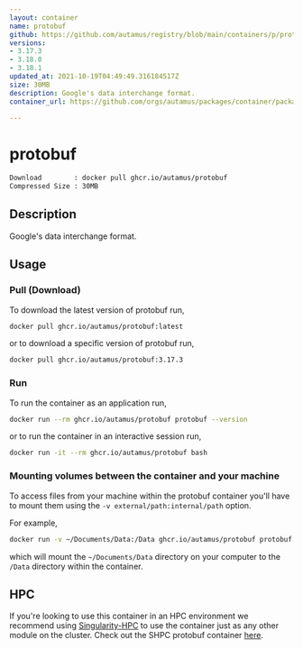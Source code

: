 ```yaml
---
layout: container
name: protobuf
github: https://github.com/autamus/registry/blob/main/containers/p/protobuf/spack.yaml
versions:
- 3.17.3
- 3.18.0
- 3.18.1
updated_at: 2021-10-19T04:49:49.316184517Z
size: 30MB
description: Google's data interchange format.
container_url: https://github.com/orgs/autamus/packages/container/package/protobuf

---
```

# protobuf
```bash 
Download        : docker pull ghcr.io/autamus/protobuf
Compressed Size : 30MB
```

## Description
Google's data interchange format.

## Usage
### Pull (Download)
To download the latest version of protobuf run,

```bash
docker pull ghcr.io/autamus/protobuf:latest
```

or to download a specific version of protobuf run,

```bash
docker pull ghcr.io/autamus/protobuf:3.17.3
```
### Run
To run the container as an application run,
```bash
docker run --rm ghcr.io/autamus/protobuf protobuf --version
```

or to run the container in an interactive session run,
```bash
docker run -it --rm ghcr.io/autamus/protobuf bash
```

### Mounting volumes between the container and your machine
To access files from your machine within the protobuf container you'll have to mount them using the `-v external/path:internal/path` option.

For example,
```bash
docker run -v ~/Documents/Data:/Data ghcr.io/autamus/protobuf protobuf /Data/myData.csv
```
which will mount the `~/Documents/Data` directory on your computer to the `/Data` directory within the container.

## HPC
If you're looking to use this container in an HPC environment we recommend using [Singularity-HPC](https://singularity-hpc.readthedocs.io) to use the container just as any other module on the cluster. Check out the SHPC protobuf container [here](https://singularityhub.github.io/singularity-hpc/r/ghcr.io-autamus-protobuf/).